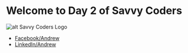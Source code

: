 # Welcome to Day 2 of Savvy Coders

![alt Savvy Coders Logo](http://eqstl.com/wp-content/uploads/2016/08/Savvy-Coders-13.png>)

* [Facebook/Andrew](https://www.facebook.com/andrew.turnage.39)
* [LinkedIn/Andrew](https://www.linkedin.com/in/andrewturnage/)
